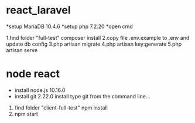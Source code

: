 # react_laravel
*setup MariaDB 10.4.6
*setup php 7.2.20
*open cmd

1.find folder "full-test" composer install
2.copy file .env.example to .env and update db config
3.php artisan migrate
4.php artisan key:generate
5.php artisan serve

# node react 
* install node.js 10.16.0
* install git  2.22.0 install type git from the command line...

1. find folder "client-full-test" npm install
2. npm start